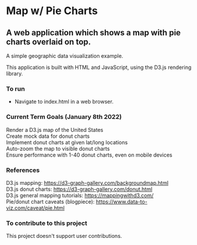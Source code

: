 Map w/ Pie Charts
===
A web application which shows a map with pie charts overlaid on top.
---
A simple geographic data visualization example.

This application is built with HTML and JavaScript, using the D3.js rendering library.

### To run
* Navigate to index.html in a web browser.

### Current Term Goals (January 8th 2022)
Render a D3.js map of the United States  
Create mock data for donut charts  
Implement donut charts at given lat/long locations  
Auto-zoom the map to visible donut charts  
Ensure performance with 1-40 donut charts, even on mobile devices  

### References
D3.js mapping: https://d3-graph-gallery.com/backgroundmap.html  
D3.js donut charts: https://d3-graph-gallery.com/donut.html  
D3.js general mapping tutorials: https://mappingwithd3.com/  
Pie/donut chart caveats (blogpiece): https://www.data-to-viz.com/caveat/pie.html  

### To contribute to this project
This project doesn't support user contributions.
